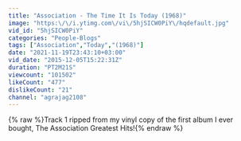 ```yaml
---
title: "Association - The Time It Is Today (1968)"
image: "https:\/\/i.ytimg.com\/vi\/5hjSICW0PiY\/hqdefault.jpg"
vid_id: "5hjSICW0PiY"
categories: "People-Blogs"
tags: ["Association","Today","(1968)"]
date: "2021-11-19T23:43:10+03:00"
vid_date: "2015-12-05T15:22:31Z"
duration: "PT2M21S"
viewcount: "101502"
likeCount: "477"
dislikeCount: "21"
channel: "agrajag2108"
---
```

{% raw %}Track 1 ripped from my vinyl copy of the first album I ever bought, The Association Greatest Hits!{% endraw %}
